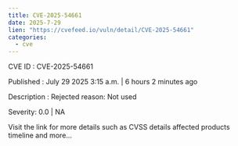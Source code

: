 ```yaml
--- 
title: CVE-2025-54661
date: 2025-7-29
lien: "https://cvefeed.io/vuln/detail/CVE-2025-54661"
categories:
  - cve
---
```


CVE ID : CVE-2025-54661

Published :  July 29
2025
3:15 a.m. | 6 hours
2 minutes ago

Description : Rejected reason: Not used

Severity: 0.0 | NA

Visit the link for more details
such as CVSS details
affected products
timeline
and more...
